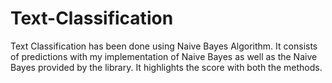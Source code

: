 # Text-Classification
Text Classification has been done using Naive Bayes Algorithm. It consists of predictions with my implementation of Naive Bayes as well as the Naive Bayes provided by the library. It highlights the score with both the methods.

